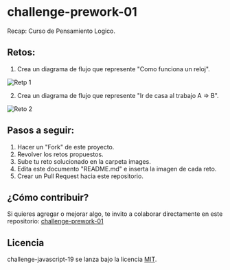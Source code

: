 # challenge-prework-01
Recap: Curso de Pensamiento Logico.

## Retos:

1. Crea un diagrama de flujo que represente "Como funciona un reloj".

![Retp 1](https://github.com/XavierCarrera/challenge-prework-01/blob/master/images/Imagen_Reto1.png)

2. Crea un diagrama de flujo que represente "Ir de casa al trabajo A => B".

![Reto 2](https://github.com/XavierCarrera/challenge-prework-01/blob/master/images/Imagen_Reto2.png)

## Pasos a seguir:

1. Hacer un "Fork" de este proyecto.
2. Revolver los retos propuestos.
3. Sube tu reto solucionado en la carpeta images.
4. Edita este documento "README.md" e inserta la imagen de cada reto.
4. Crear un Pull Request hacia este repositorio.

## ¿Cómo contribuir?

Si quieres agregar o mejorar algo, te invito a colaborar directamente en este repositorio: [challenge-prework-01](https://github.com/platzimaster/challenge-prework-01/)

## Licencia

challenge-javascript-19 se lanza bajo la licencia [MIT](https://opensource.org/licenses/MIT).
